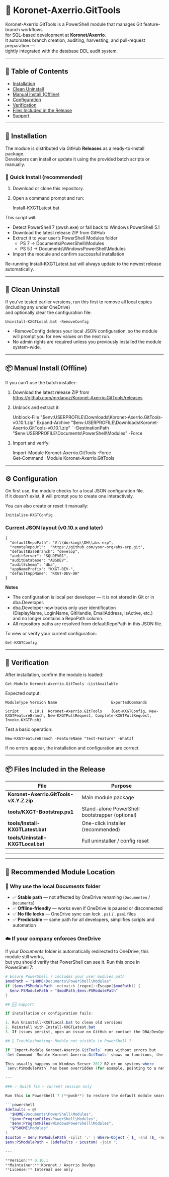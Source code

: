 # 🧩 Koronet-Axerrio.GitTools

Koronet-Axerrio.GitTools is a PowerShell module that manages Git feature-branch workflows  
for SQL-based development at **Koronet/Axerrio**.  
It automates branch creation, auditing, harvesting, and pull-request preparation —  
tightly integrated with the database DDL audit system.

---

## 📑 Table of Contents
- [Installation](#installation)
- [Clean Uninstall](#clean-uninstall)
- [Manual Install (Offline)](#manual-install-offline)
- [Configuration](#configuration)
- [Verification](#verification)
- [Files Included in the Release](#files-included-in-the-release)
- [Support](#support)

---

## 🚀 Installation

The module is distributed via GitHub **Releases** as a ready-to-install package.  
Developers can install or update it using the provided batch scripts or manually.

### 🧭 Quick Install (recommended)

1. Download or clone this repository.  
2. Open a command prompt and run:

    Install-KXGTLatest.bat

This script will:

- Detect PowerShell 7 (pwsh.exe) or fall back to Windows PowerShell 5.1  
- Download the latest release ZIP from GitHub  
- Extract it to your user’s PowerShell Modules folder  
  - PS 7 → Documents\PowerShell\Modules  
  - PS 5.1 → Documents\WindowsPowerShell\Modules  
- Import the module and confirm successful installation  

Re-running Install-KXGTLatest.bat will always update to the newest release automatically.

---

## 🧹 Clean Uninstall

If you’ve tested earlier versions, run this first to remove all local copies (including any under OneDrive)  
and optionally clear the configuration file:

    Uninstall-KXGTLocal.bat -RemoveConfig

- -RemoveConfig deletes your local JSON configuration, so the module will prompt you for new values on the next run.  
- No admin rights are required unless you previously installed the module system-wide.

---

## 📦 Manual Install (Offline)

If you can’t use the batch installer:

1. Download the latest release ZIP from  
   https://github.com/mrdanoz/Koronet-Axerrio.GitTools/releases

2. Unblock and extract it:

    Unblock-File "$env:USERPROFILE\Downloads\Koronet-Axerrio.GitTools-v0.10.1.zip"  
    Expand-Archive "$env:USERPROFILE\Downloads\Koronet-Axerrio.GitTools-v0.10.1.zip" `
    -DestinationPath "$env:USERPROFILE\Documents\PowerShell\Modules" -Force

3. Import and verify:

    Import-Module Koronet-Axerrio.GitTools -Force  
    Get-Command -Module Koronet-Axerrio.GitTools

---

## ⚙️ Configuration

On first use, the module checks for a local JSON configuration file.  
If it doesn’t exist, it will prompt you to create one interactively.

You can also create or reset it manually:

    Initialize-KXGTConfig

### Current JSON layout (v0.10.x and later)

    {
      "defaultRepoPath": "V:\\Working\\DH\\abs-erp",
      "remoteRepoUrl":  "https://github.com/your-org/abs-erp.git",
      "defaultBaseBranch": "develop",
      "auditServer": "SQLDEV01",
      "auditDatabase": "ABSDEV",
      "auditSchema": "dba",
      "appNamePrefix": "KXGT-DEV-",
      "defaultAppName": "KXGT-DEV-DH"
    }

**Notes**
- The configuration is local per developer — it is not stored in Git or in dba.Developer.  
- dba.Developer now tracks only user identification  
  (DisplayName, LoginName, GitHandle, EmailAddress, IsActive, etc.)  
  and no longer contains a RepoPath column.  
- All repository paths are resolved from defaultRepoPath in this JSON file.

To view or verify your current configuration:

    Get-KXGTConfig

---

## 🧪 Verification

After installation, confirm the module is loaded:

    Get-Module Koronet-Axerrio.GitTools -ListAvailable

Expected output:

    ModuleType Version Name                        ExportedCommands
    ---------- ------- ----                        ----------------
    Script     0.10.1  Koronet-Axerrio.GitTools    {Get-KXGTConfig, New-KXGTFeatureBranch, New-KXGTPullRequest, Complete-KXGTPullRequest, Invoke-KXGTPush}

Test a basic operation:

    New-KXGTFeatureBranch -FeatureName "Test-Feature" -WhatIf

If no errors appear, the installation and configuration are correct.

---

## 📦 Files Included in the Release

| File | Purpose |
|------|----------|
| **Koronet-Axerrio.GitTools-vX.Y.Z.zip** | Main module package |
| **tools/KXGT-Bootstrap.ps1** | Stand-alone PowerShell bootstrapper (optional) |
| **tools/Install-KXGTLatest.bat** | One-click installer (recommended) |
| **tools/Uninstall-KXGTLocal.bat** | Full uninstaller / config reset |

---
---

## 📁 Recommended Module Location

### 🧠 Why use the local *Documents* folder
- ✅ **Stable path** — not affected by OneDrive renaming (`Documenten` / `Documents`)
- ✅ **Offline-friendly** — works even if OneDrive is paused or disconnected
- ✅ **No file locks** — OneDrive sync can lock `.ps1` / `.psm1` files
- ✅ **Predictable** — same path for all developers, simplifies scripts and automation

### ☁️ If your company enforces OneDrive
If your *Documents* folder is automatically redirected to OneDrive, this module still works,  
but you should verify that PowerShell can see it. Run this once in PowerShell 7:

```powershell
# Ensure PowerShell 7 includes your user modules path
$modPath = "$HOME\Documents\PowerShell\Modules"
if ($env:PSModulePath -notmatch [regex]::Escape($modPath)) {
  $env:PSModulePath = "$modPath;$env:PSModulePath"
}

## 🆘 Support

If installation or configuration fails:

1. Run Uninstall-KXGTLocal.bat to clean old versions  
2. Reinstall with Install-KXGTLatest.bat  
3. If issues persist, open an issue on GitHub or contact the DBA/DevOps maintainer

## 🧩 Troubleshooting: Module not visible in PowerShell 7

If `Import-Module Koronet-Axerrio.GitTools` runs without errors but  
`Get-Command -Module Koronet-Axerrio.GitTools` shows no functions, the module is installed correctly but **PowerShell 7 is not scanning the correct folder**.

This usually happens on Windows Server 2012 R2 or on systems where  
`$env:PSModulePath` has been overridden (for example, pointing to a network share or the old *WindowsPowerShell* folder).

---

### ✅ Quick fix – current session only

Run this in PowerShell 7 (**pwsh**) to restore the default module search paths:

```powershell
$defaults = @(
  "$HOME\Documents\PowerShell\Modules",
  "$env:ProgramFiles\PowerShell\Modules",
  "$env:ProgramFiles\WindowsPowerShell\Modules",
  "$PSHOME\Modules"
)
$custom = $env:PSModulePath -split ';' | Where-Object { $_ -and ($_ -notin $defaults) }
$env:PSModulePath = ($defaults + $custom) -join ';'

---

**Version:** 0.10.1  
**Maintainer:** Koronet / Axerrio DevOps  
**License:** Internal use only
